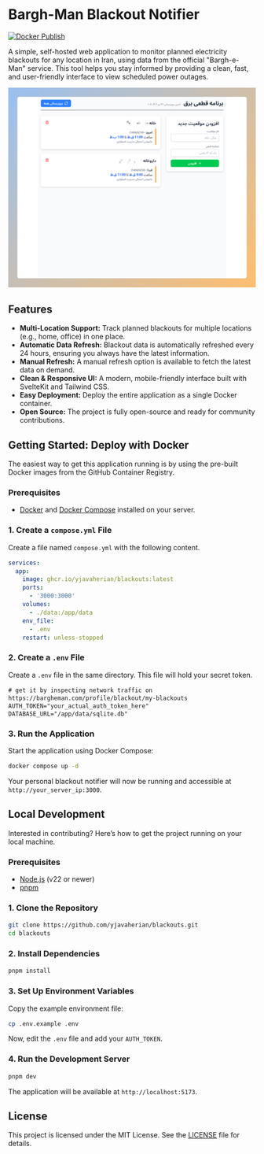 # Bargh-Man Blackout Notifier

[![Docker Publish](https://github.com/yjavaherian/blackouts/actions/workflows/docker-publish.yml/badge.svg)](https://github.com/yjavaherian/blackouts/actions/workflows/docker-publish.yml)

A simple, self-hosted web application to monitor planned electricity blackouts for any location in Iran, using data from the official "Bargh-e-Man" service. This tool helps you stay informed by providing a clean, fast, and user-friendly interface to view scheduled power outages.

![Screenshot](screenshot.png)

## Features

- **Multi-Location Support:** Track planned blackouts for multiple locations (e.g., home, office) in one place.
- **Automatic Data Refresh:** Blackout data is automatically refreshed every 24 hours, ensuring you always have the latest information.
- **Manual Refresh:** A manual refresh option is available to fetch the latest data on demand.
- **Clean & Responsive UI:** A modern, mobile-friendly interface built with SvelteKit and Tailwind CSS.
- **Easy Deployment:** Deploy the entire application as a single Docker container.
- **Open Source:** The project is fully open-source and ready for community contributions.

## Getting Started: Deploy with Docker

The easiest way to get this application running is by using the pre-built Docker images from the GitHub Container Registry.

### Prerequisites

- [Docker](https://docs.docker.com/get-docker/) and [Docker Compose](https://docs.docker.com/compose/install/) installed on your server.

### 1. Create a `compose.yml` File

Create a file named `compose.yml` with the following content.

```yml
services:
  app:
    image: ghcr.io/yjavaherian/blackouts:latest
    ports:
      - '3000:3000'
    volumes:
      - ./data:/app/data
    env_file:
      - .env
    restart: unless-stopped
```

### 2. Create a `.env` File

Create a `.env` file in the same directory. This file will hold your secret token.

```env
# get it by inspecting network traffic on https://bargheman.com/profile/blackout/my-blackouts
AUTH_TOKEN="your_actual_auth_token_here"
DATABASE_URL="/app/data/sqlite.db"
```

### 3. Run the Application

Start the application using Docker Compose:

```bash
docker compose up -d
```

Your personal blackout notifier will now be running and accessible at `http://your_server_ip:3000`.

## Local Development

Interested in contributing? Here’s how to get the project running on your local machine.

### Prerequisites

- [Node.js](https://nodejs.org/) (v22 or newer)
- [pnpm](https://pnpm.io/installation)

### 1. Clone the Repository

```bash
git clone https://github.com/yjavaherian/blackouts.git
cd blackouts
```

### 2. Install Dependencies

```bash
pnpm install
```

### 3. Set Up Environment Variables

Copy the example environment file:

```bash
cp .env.example .env
```

Now, edit the `.env` file and add your `AUTH_TOKEN`.

### 4. Run the Development Server

```bash
pnpm dev
```

The application will be available at `http://localhost:5173`.

## License

This project is licensed under the MIT License. See the [LICENSE](LICENSE) file for details.
